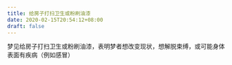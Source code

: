 ```yaml
---
title: 给房子打扫卫生或粉刷油漆
date: 2020-02-15T20:54:12+08:00
draft: false
---
```


梦见给房子打扫卫生或粉刷油漆，表明梦者想改变现状，想解脱束缚，或可能身体表面有疾病（例如感冒）